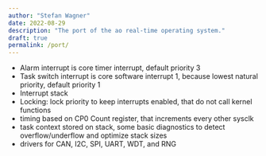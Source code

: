 ```yaml
---
author: "Stefan Wagner"
date: 2022-08-29
description: "The port of the ao real-time operating system."
draft: true
permalink: /port/
---
```


- Alarm interrupt is core timer interrupt, default priority 3
- Task switch interrupt is core software interrupt 1, because lowest natural priority, default priority 1
- Interrupt stack
- Locking: lock priority to keep interrupts enabled, that do not call kernel functions
- timing based on CP0 Count register, that increments every other sysclk
- task context stored on stack, some basic diagnostics to detect overflow/underflow and optimize stack sizes
- drivers for CAN, I2C, SPI, UART, WDT, and RNG
